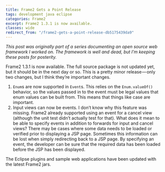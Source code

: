 ```yaml
---
title: Frame2 Gets a Point Release
tags: development java eclipse
categories: Frame2
excerpt: Frame2 1.3.1 is now available.
classes: wide
redirect_from: "/frame2-gets-a-point-release-db5175439da9"
---
```


_This post was originally part of a series documenting an open source web framework I worked on. The framework is well and dead, but I’m keeping these posts for posterity._

Frame2 1.3.1 is now available. The full source package is not updated yet, but it should be in the next day or so. This is a pretty minor release — only two changes, but I think they’re important changes.

1.  `Enum`s are now supported in `Event`s. This relies on the `Enum.valueOf()` behavior, so the values passed in to the event must be legal values that enum values can be built from. This means that things like case are important.
2.  Input views can now be events. I don’t know why this feature was missing. Frame2 already supported using an event for a cancel view (although the unit test didn’t actually test for that). What does it mean to be able to specify events in addition to forwards for input and cancel views? There may be cases where some data needs to be loaded or verified prior to displaying a JSP page. Sometimes this information can be lost when simply redirecting back to a JSP page. By specifying an event, the developer can be sure that the required data has been loaded before the JSP has been displayed.

The Eclipse plugins and sample web applications have been updated with the latest Frame2 jars.
